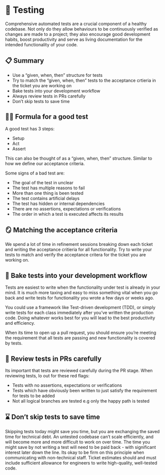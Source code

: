 # 🧪 Testing
Comprehensive automated tests are a crucial component of a healthy codebase. Not only do they allow behaviours to be continuously verified as changes are made to a project; they also encourage good development habits, boost productivity and serve as living documentation for the intended functionality of your code.

## 📋 Summary
* Use a “given, when, then” structure for tests
* Try to match the “given, when, then” tests to the acceptance crtieria in the ticket you are working on
* Bake tests into your development workflow
* Always review tests in PRs carefully
* Don’t skip tests to save time

## 🧑‍🔬 Formula for a good test
A good test has 3 steps:
* Setup
* Act
* Assert

This can also be thought of as a “given, when, then” structure. Similar to how we define our acceptance criteria. 

Some signs of a bad test are:
* The goal of the test in unclear
* The test has multiple reasons to fail
* More than one thing is been tested
* The test contains artificial delays
* The test has hidden or internal dependencies
* There are no assertions, expectations or verifications
* The order in which a test is executed affects its results

## 🪞 Matching the acceptance criteria
We spend a lot of time in refinement sessions breaking down each ticket and writing the acceptance critieria for all functionality. Try to write your tests to match and verify the acceptance critera for the ticket you are working on. 

## 🍞 Bake tests into your development workflow
Tests are easiest to write when the functionality under test is already in your mind. It is much more taxing and easy to miss something vital when you go back and write tests for functionality you wrote a few days or weeks ago.

You could use a framework like Test-driven development (TDD), or simply write tests for each class immediately after you’ve written the production code. Doing whatever works best for you will lead to the best productivity and efficiency.

When its time to open up a pull request, you should ensure you’re meeting the requirement that all tests are passing and new functionality is covered by tests.

## 🔬 Review tests in PRs carefully
Its important that tests are reviewed carefully during the PR stage. When reviewing tests, lo
out for these red flags:
* Tests with no assertions, expectations or verifications
* Tests which have obviously been written to just satisfy the requirement for tests to be added
* Not all logical branches are tested e.g only the happy path is tested

## ⌛️ Don’t skip tests to save time
Skipping tests today might save you time, but you are exchanging the saved time for technical debt. An untested codebase can’t scale efficiently, and will become more and more difficult to work on over time. The time you might save by not writing a test will need to be paid back - with significant interest later down the line.
Its okay to be firm on this principle when communicating with non-technical staff. Ticket estimates should and must include sufficient allowance for engineers to write high-quality, well-tested code.
